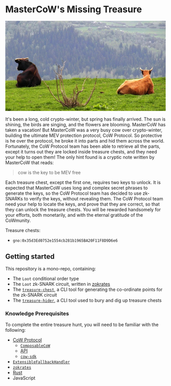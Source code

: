 # MasterCoW's Missing Treasure

![MasterCoW's vacation](./cowvacay.jpg)

It's been a long, cold crypto-winter, but spring has finally arrived. The sun is shining, the birds are singing, and the flowers are blooming. MasterCoW has taken a vacation! But MasterCoW was a very busy cow over crypto-winter, building the ultimate MEV protection protocol, CoW Protocol. So protective is he over the protocol, he broke it into parts and hid them across the world. Fortunately, the CoW Protocol team has been able to retrieve all the parts, except it turns out they are locked inside treasure chests, and they need your help to open them! The only hint found is a cryptic note written by MasterCoW that reads:

> cow is the key to be MEV free

Each treasure chest, except the first one, requires two keys to unlock. It is expected that MasterCoW uses long and complex secret phrases to generate the keys, so the CoW Protocol team has decided to use zk-SNARKs to verify the keys, without revealing them. The CoW Protocol team need your help to locate the keys, and prove that they are correct, so that they can unlock the treasure chests. You will be rewarded handsomely for your efforts, both monetarily, and with the eternal gratitude of the CoWmunity.  

Treasure chests:

* `gno:0x35d3Ed0752e1554cb281b1965BA20F11F8D9D6e6`

## Getting started

This repository is a mono-repo, containing:

- The `Loot` conditional order type
- The `Loot` zk-SNARK circuit, written in [zokrates](https://zokrates.github.io/gettingstarted.html)
- The [`treasure-chest`](./utils/treasure-chest/README.md), a CLI tool for generating the co-ordinate points for the zk-SNARK circuit
- The [`treasure-hider`](./utils/treasure-hider/README.md), a CLI tool used to bury and dig up treasure chests

### Knowledge Prerequisites

To complete the entire treasure hunt, you will need to be familiar with the following:

- [CoW Protocol](https://beta.docs.cow.fi/cow-protocol/reference)
    - [`ComposableCoW`](https://beta.docs.cow.fi/cow-protocol/reference/contracts/periphery/composable-cow)
    - [API](https://beta.docs.cow.fi/cow-protocol/reference/apis/orderbook)
    - [`cow-sdk`](https://beta.docs.cow.fi/cow-protocol/reference/sdks/cow-sdk)
- [`ExtensibleFallbackHandler`](https://hackmd.io/-nLuF3JIRyuS5w864_mbrg)
- [`zokrates`](https://zokrates.github.io/gettingstarted.html)
- [Rust](https://www.rust-lang.org/learn/get-started)
- JavaScript

